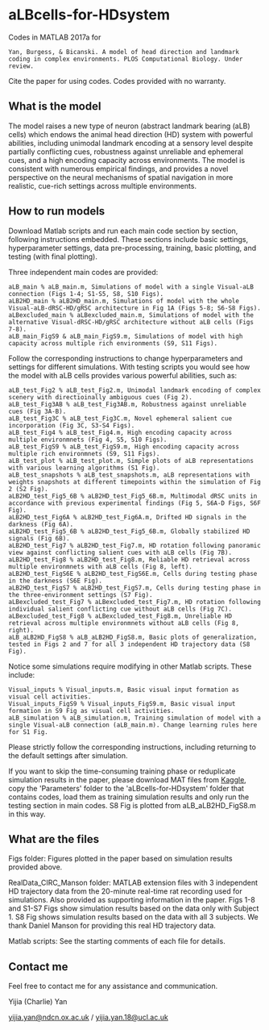 # aLBcells-for-HDsystem
Codes in MATLAB 2017a for 

    Yan, Burgess, & Bicanski. A model of head direction and landmark coding in complex environments. PLOS Computational Biology. Under review.

Cite the paper for using codes. Codes provided with no warranty.

## What is the model

The model raises a new type of neuron (abstract landmark bearing (aLB) cells) which endows the animal head direction (HD) system with powerful abilities, including unimodal landmark encoding at a sensory level despite partially conflicting cues, robustness against unreliable and ephemeral cues, and a high encoding capacity across environments. The model is consistent with numerous empirical findings, and provides a novel perspective on the neural mechanisms of spatial navigation in more realistic, cue-rich settings across multiple environments. 

## How to run models
Download Matlab scripts and run each main code section by section, following instructions embedded. These sections include basic settings, hyperparameter settings, data pre-processing, training, basic plotting, and testing (with final plotting).

Three independent main codes are provided:

    aLB_main % aLB_main.m, Simulations of model with a single Visual-aLB connection (Figs 1-4; S1-S5, S8, S10 Figs).
    aLB2HD_main % aLB2HD_main.m, Simulations of model with the whole Visual-aLB-dRSC-HD/gRSC architecture in Fig 1A (Figs 5-8; S6-S8 Figs).
    aLBexcluded_main % aLBexcluded_main.m, Simulations of model with the alternative Visual-dRSC-HD/gRSC architecture without aLB cells (Figs 7-8).
    aLB_main_FigS9 & aLB_main_FigS9.m, Simulations of model with high capacity across multiple rich environments (S9, S11 Figs).

Follow the corresponding instructions to change hyperparameters and settings for different simulations. With testing scripts you would see how the model with aLB cells provides various powerful abilities, such as:

    aLB_test_Fig2 % aLB_test_Fig2.m, Unimodal landmark encoding of complex scenery with directioinally ambiguous cues (Fig 2).
    aLB_test_Fig3AB % aLB_test_Fig3AB.m, Robustness against unreliable cues (Fig 3A-B).
    aLB_test_Fig3C % aLB_test_Fig3C.m, Novel ephemeral salient cue incorporation (Fig 3C, S3-S4 Figs).
    aLB_test_Fig4 % aLB_test_Fig4.m, High encoding capacity across multiple environmnets (Fig 4, S5, S10 Figs).
    aLB_test_FigS9 % aLB_test_FigS9.m, High encoding capacity across multiple rich environmnets (S9, S11 Figs).
    aLB_test_plot % aLB_test_plot.m, Simple plots of aLB representations with various learning algorithms (S1 Fig).
    aLB_test_snapshots % aLB_test_snapshots.m, aLB representations with weights snapshots at different timepoints within the simulation of Fig 2 (S2 Fig).
    aLB2HD_test_Fig5_6B % aLB2HD_test_Fig5_6B.m, Multimodal dRSC units in accordance with previous experimental findings (Fig 5, S6A-D Figs, S6F Fig).
    aLB2HD_test_Fig6A % aLB2HD_test_Fig6A.m, Drifted HD signals in the darkness (Fig 6A).
    aLB2HD_test_Fig5_6B % aLB2HD_test_Fig5_6B.m, Globally stabilized HD signals (Fig 6B).
    aLB2HD_test_Fig7 % aLB2HD_test_Fig7.m, HD rotation following panoramic view against conflicting salient cues with aLB cells (Fig 7B).
    aLB2HD_test_Fig8 % aLB2HD_test_Fig8.m, Reliable HD retrieval across multiple environmnets with aLB cells (Fig 8, left).
    aLB2HD_test_FigS6E % aLB2HD_test_FigS6E.m, Cells during testing phase in the darkness (S6E Fig).
    aLB2HD_test_FigS7 % aLB2HD_test_FigS7.m, Cells during testing phase in the three-environment settings (S7 Fig).
    aLBexcluded_test_Fig7 % aLBexcluded_test_Fig7.m, HD rotation following individual salient conflicting cue without aLB cells (Fig 7C).
    aLBexcluded_test_Fig8 % aLBexcluded_test_Fig8.m, Unreliable HD retrieval across multiple environmnets without aLB cells (Fig 8, right).
    aLB_aLB2HD_FigS8 % aLB_aLB2HD_FigS8.m, Basic plots of generalization, tested in Figs 2 and 7 for all 3 independent HD trajectory data (S8 Fig).

Notice some simulations require modifying in other Matlab scripts. These include:

    Visual_inputs % Visual_inputs.m, Basic visual input formation as visual cell activities.
    Visual_inputs_FigS9 % Visual_inputs_FigS9.m, Basic visual input formation in S9 Fig as visual cell activities.
    aLB_simulation % aLB_simulation.m, Training simulation of model with a single Visual-aLB connection (aLB_main.m). Change learning rules here for S1 Fig.
    
Please strictly follow the corresponding instructions, including returning to the default settings after simulation.

If you want to skip the time-consuming training phase or reduplicate simulation results in the paper, please download MAT files from [Kaggle](https://kaggle.com/chronowanderer/albcells-for-hdsystem-simulation-results), copy the 'Parameters' folder to the 'aLBcells-for-HDsystem' folder that contains codes, load them as training simulation results and only run the testing section in main codes. S8 Fig is plotted from aLB_aLB2HD_FigS8.m in this way.

## What are the files
Figs folder: Figures plotted in the paper based on simulation results provided above.

RealData_CIRC_Manson folder: MATLAB extension files with 3 independent HD trajectory data from the 20-minute real-time rat recording used for simulations. Also provided as supporting information in the paper. Figs 1-8 and S1-S7 Figs show simulation results based on the data only with Subject 1. S8 Fig shows simulation results based on the data with all 3 subjects. We thank Daniel Manson for providing this real HD trajectory data.

Matlab scripts: See the starting comments of each file for details.

## Contact me
Feel free to contact me for any assistance and communication.

Yijia (Charlie) Yan

yijia.yan@ndcn.ox.ac.uk / yijia.yan.18@ucl.ac.uk
